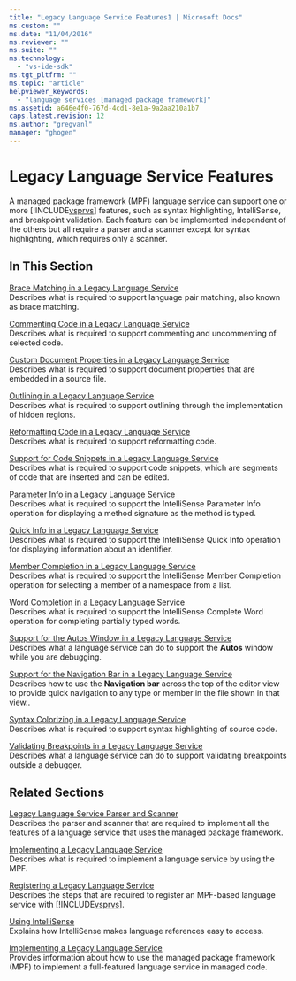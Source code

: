 ```yaml
---
title: "Legacy Language Service Features1 | Microsoft Docs"
ms.custom: ""
ms.date: "11/04/2016"
ms.reviewer: ""
ms.suite: ""
ms.technology: 
  - "vs-ide-sdk"
ms.tgt_pltfrm: ""
ms.topic: "article"
helpviewer_keywords: 
  - "language services [managed package framework]"
ms.assetid: a646e4f0-767d-4cd1-8e1a-9a2aa210a1b7
caps.latest.revision: 12
ms.author: "gregvanl"
manager: "ghogen"
---
```

# Legacy Language Service Features
A managed package framework (MPF) language service can support one or more [!INCLUDE[vsprvs](../../code-quality/includes/vsprvs_md.md)] features, such as syntax highlighting, IntelliSense, and breakpoint validation. Each feature can be implemented independent of the others but all require a parser and a scanner except for syntax highlighting, which requires only a scanner.  
  
## In This Section  
 [Brace Matching in a Legacy Language Service](../../extensibility/internals/brace-matching-in-a-legacy-language-service.md)  
 Describes what is required to support language pair matching, also known as brace matching.  
  
 [Commenting Code in a Legacy Language Service](../../extensibility/internals/commenting-code-in-a-legacy-language-service.md)  
 Describes what is required to support commenting and uncommenting of selected code.  
  
 [Custom Document Properties in a Legacy Language Service](../../extensibility/internals/custom-document-properties-in-a-legacy-language-service.md)  
 Describes what is required to support document properties that are embedded in a source file.  
  
 [Outlining in a Legacy Language Service](../../extensibility/internals/outlining-in-a-legacy-language-service.md)  
 Describes what is required to support outlining through the implementation of hidden regions.  
  
 [Reformatting Code in a Legacy Language Service](../../extensibility/internals/reformatting-code-in-a-legacy-language-service.md)  
 Describes what is required to support reformatting code.  
  
 [Support for Code Snippets in a Legacy Language Service](../../extensibility/internals/support-for-code-snippets-in-a-legacy-language-service.md)  
 Describes what is required to support code snippets, which are segments of code that are inserted and can be edited.  
  
 [Parameter Info in a Legacy Language Service](../../extensibility/internals/parameter-info-in-a-legacy-language-service2.md)  
 Describes what is required to support the IntelliSense Parameter Info operation for displaying a method signature as the method is typed.  
  
 [Quick Info in a Legacy Language Service](../../extensibility/internals/quick-info-in-a-legacy-language-service.md)  
 Describes what is required to support the IntelliSense Quick Info operation for displaying information about an identifier.  
  
 [Member Completion in a Legacy Language Service](../../extensibility/internals/member-completion-in-a-legacy-language-service.md)  
 Describes what is required to support the IntelliSense Member Completion operation for selecting a member of a namespace from a list.  
  
 [Word Completion in a Legacy Language Service](../../extensibility/internals/word-completion-in-a-legacy-language-service.md)  
 Describes what is required to support the IntelliSense Complete Word operation for completing partially typed words.  
  
 [Support for the Autos Window in a Legacy Language Service](../../extensibility/internals/support-for-the-autos-window-in-a-legacy-language-service.md)  
 Describes what a language service can do to support the **Autos** window while you are debugging.  
  
 [Support for the Navigation Bar in a Legacy Language Service](../../extensibility/internals/support-for-the-navigation-bar-in-a-legacy-language-service.md)  
 Describes how to use the **Navigation bar** across the top of the editor view to provide quick navigation to any type or member in the file shown in that view..  
  
 [Syntax Colorizing in a Legacy Language Service](../../extensibility/internals/syntax-colorizing-in-a-legacy-language-service.md)  
 Describes what is required to support syntax highlighting of source code.  
  
 [Validating Breakpoints in a Legacy Language Service](../../extensibility/internals/validating-breakpoints-in-a-legacy-language-service.md)  
 Describes what a language service can do to support validating breakpoints outside a debugger.  
  
## Related Sections  
 [Legacy Language Service Parser and Scanner](../../extensibility/internals/legacy-language-service-parser-and-scanner.md)  
 Describes the parser and scanner that are required to implement all the features of a language service that uses the managed package framework.  
  
 [Implementing a Legacy Language Service](../../extensibility/internals/implementing-a-legacy-language-service2.md)  
 Describes what is required to implement a language service by using the MPF.  
  
 [Registering a Legacy Language Service](../../extensibility/internals/registering-a-legacy-language-service1.md)  
 Describes the steps that are required to register an MPF-based language service with [!INCLUDE[vsprvs](../../code-quality/includes/vsprvs_md.md)].  
  
 [Using IntelliSense](../../ide/using-intellisense.md)  
 Explains how IntelliSense makes language references easy to access.  
  
 [Implementing a Legacy Language Service](../../extensibility/internals/implementing-a-legacy-language-service1.md)  
 Provides information about how to use the managed package framework (MPF) to implement a full-featured language service in managed code.